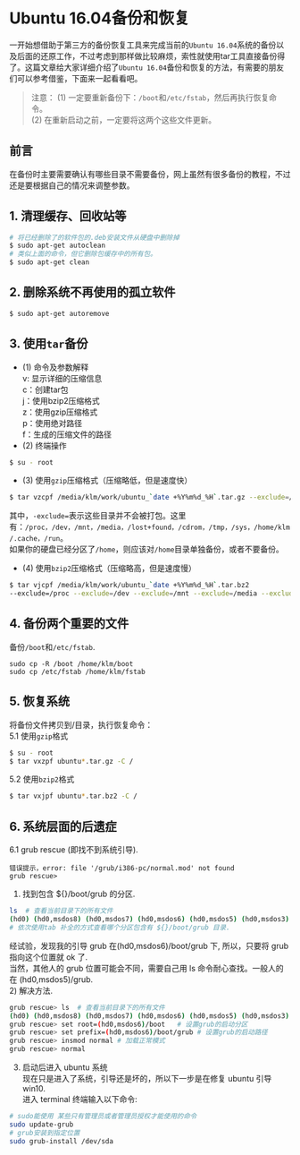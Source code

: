 # Ubuntu 16.04备份和恢复
一开始想借助于第三方的备份恢复工具来完成当前的`Ubuntu 16.04`系统的备份以及后面的还原工作，不过考虑到那样做比较麻烦，索性就使用tar工具直接备份得了。这篇文章给大家详细介绍了`Ubuntu 16.04`备份和恢复的方法，有需要的朋友们可以参考借鉴，下面来一起看看吧。    

> 注意：
(1) 一定要重新备份下：`/boot`和`/etc/fstab`，然后再执行恢复命令。   
(2) 在重新启动之前，一定要将这两个这些文件更新。

## 前言
 在备份时主要需要确认有哪些目录不需要备份，网上虽然有很多备份的教程，不过还是要根据自己的情况来调整参数。   

## 1. 清理缓存、回收站等   
```bash  
# 将已经删除了的软件包的.deb安装文件从硬盘中删除掉
$ sudo apt-get autoclean   
# 类似上面的命令，但它删除包缓存中的所有包。   
$ sudo apt-get clean
```
## 2. 删除系统不再使用的孤立软件     
```bash
$ sudo apt-get autoremove
```
## 3. 使用`tar`备份
- (1) 命令及参数解释    
 v: 显示详细的压缩信息   
 c：创建tar包   
 j：使用bzip2压缩格式    
 z：使用gzip压缩格式    
 p：使用绝对路径    
 f：生成的压缩文件的路径    
- (2) 终端操作    
```bash
$ su - root
```
- (3) 使用`gzip`压缩格式（压缩略低，但是速度快）    
```bash
$ tar vzcpf /media/klm/work/ubuntu_`date +%Y%m%d_%H`.tar.gz --exclude=/proc --exclude=/dev --exclude=/mnt --exclude=/media --exclude=/lost+found --exclude=/cdrom --exclude=/tmp --exclude=/sys --exclude=/home/klm/.cache --exclude=/home/klm/pkgs --exclude=/home/klm/work --exclude=/run  / > /media/klm/work/ubuntu_`date +%Y%m%d_%H`.log 2> /media/klm/work/ubuntu_`date +%Y%m%d_%H`.error
```
其中，`-exclude=`表示这些目录并不会被打包。这里有：`/proc，/dev，/mnt，/media，/lost+found，/cdrom，/tmp，/sys，/home/klm/.cache，/run`。    
如果你的硬盘已经分区了`/home`，则应该对`/home`目录单独备份，或者不要备份。    
- (4) 使用`bzip2`压缩格式（压缩略高，但是速度慢）   
```bash
$ tar vjcpf /media/klm/work/ubuntu_`date +%Y%m%d_%H`.tar.bz2
--exclude=/proc --exclude=/dev --exclude=/mnt --exclude=/media --exclude=/lost+found --exclude=/cdrom --exclude=/tmp --exclude=/sys --exclude=/home/klm/.cache --exclude=/home/klm/pkgs --exclude=/home/klm/Downloads --exclude=/run  / > /media/klm/work/ubuntu_`date +%Y%m%d_%H`.log 2> /media/klm/work/ubuntu_`date +%Y%m%d_%H`.error
```

## 4. 备份两个重要的文件    
 备份`/boot`和`/etc/fstab`.        
```
sudo cp -R /boot /home/klm/boot
sudo cp /etc/fstab /home/klm/fstab
```

## 5. 恢复系统    
将备份文件拷贝到/目录，执行恢复命令：   
5.1 使用`gzip`格式   
```bash
$ su - root
$ tar vxzpf ubuntu*.tar.gz -C /
```
5.2 使用`bzip2`格式   
```bash
$ tar vxjpf ubuntu*.tar.bz2 -C /
```

## 6. 系统层面的后遗症    
6.1 grub rescue (即找不到系统引导).   
```
错误提示，error: file '/grub/i386-pc/normal.mod' not found   
grub rescue>
```
1) 找到包含 ${}/boot/grub 的分区.   
```bash
ls  # 查看当前目录下的所有文件  
(hd0) (hd0,msdos8) (hd0,msdos7) (hd0,msdos6) (hd0,msdos5) (hd0,msdos3) (hd0,msdos2) (hd0,msdos1)
# 依次使用tab 补全的方式查看哪个分区包含有 ${}/boot/grub 目录.   
```
经试验，发现我的引导 grub 在(hd0,msdos6)/boot/grub 下, 所以，只要将 grub 指向这个位置就 ok 了.   
当然，其他人的 grub 位置可能会不同，需要自己用 ls 命令耐心查找。一般人的在 (hd0,msdos5)/grub.   
2) 解决方法.   
```bash
grub rescue> ls  # 查看当前目录下的所有文件  
(hd0) (hd0,msdos8) (hd0,msdos7) (hd0,msdos6) (hd0,msdos5) (hd0,msdos3) (hd0,msdos2) (hd0,msdos1)  
grub rescue> set root=(hd0,msdos6)/boot   # 设置grub的启动分区  
grub rescue> set prefix=(hd0,msdos6)/boot/grub # 设置grub的启动路径  
grub rescue> insmod normal # 加载正常模式  
grub rescue> normal  
```
3) 启动后进入 ubuntu 系统   
现在只是进入了系统，引导还是坏的，所以下一步是在修复 ubuntu 引导 win10.   
进入 terminal 终端输入以下命令:   
```bash
# sudo能使用 某些只有管理员或者管理员授权才能使用的命令  
sudo update-grub  
# grub安装到指定位置  
sudo grub-install /dev/sda 
``` 